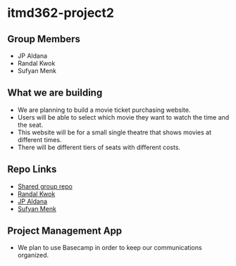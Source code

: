 # itmd362-project2

## Group Members

- JP Aldana
- Randal Kwok
- Sufyan Menk

## What we are building
- We are planning to build a movie ticket purchasing website.
- Users will be able to select which movie they want to watch the time and the seat.
- This website will be for a small single theatre that shows movies at different times.
- There will be different tiers of seats with different costs.


## Repo Links
- [Shared group repo](https://github.com/CotermCoders/itmd362-project2)
- [Randal Kwok](https://github.com/randalkwok/itmd362-project2)
- [JP Aldana](https://github.com/jpaldana/itmd362-project2)
- [Sufyan Menk](https://github.com/suuuf/itmd362-project2)

## Project Management App
- We plan to use Basecamp in order to keep our communications organized.